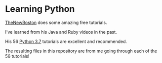 # Learning Python

[TheNewBoston](https://www.youtube.com/channel/UCJbPGzawDH1njbqV-D5HqKw) does some amazing free tutorials. 

I've learned from his Java and Ruby videos in the past.

His 56 [Python 3.7](https://www.youtube.com/watch?v=HBxCHonP6Ro&list=PL6gx4Cwl9DGAcbMi1sH6oAMk4JHw91mC_) tutorials are excellent and recommended.

The resulting files in this repository are from me going through each of the 56 tutorials!
